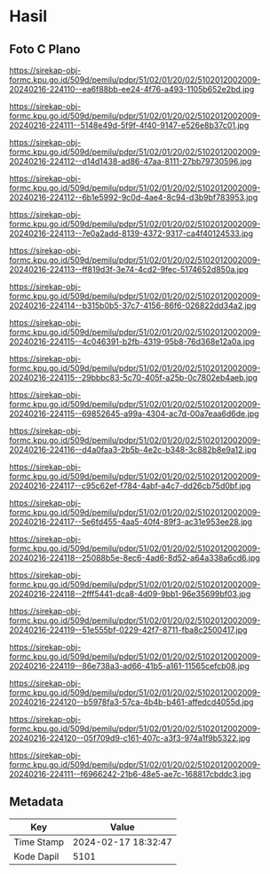 # Hasil

## Foto C Plano

https://sirekap-obj-formc.kpu.go.id/509d/pemilu/pdpr/51/02/01/20/02/5102012002009-20240216-224110--ea6f88bb-ee24-4f76-a493-1105b652e2bd.jpg

https://sirekap-obj-formc.kpu.go.id/509d/pemilu/pdpr/51/02/01/20/02/5102012002009-20240216-224111--5148e49d-5f9f-4f40-9147-e526e8b37c01.jpg

https://sirekap-obj-formc.kpu.go.id/509d/pemilu/pdpr/51/02/01/20/02/5102012002009-20240216-224112--d14d1438-ad86-47aa-8111-27bb79730596.jpg

https://sirekap-obj-formc.kpu.go.id/509d/pemilu/pdpr/51/02/01/20/02/5102012002009-20240216-224112--6b1e5992-9c0d-4ae4-8c94-d3b9bf783953.jpg

https://sirekap-obj-formc.kpu.go.id/509d/pemilu/pdpr/51/02/01/20/02/5102012002009-20240216-224113--7e0a2add-8139-4372-9317-ca4f40124533.jpg

https://sirekap-obj-formc.kpu.go.id/509d/pemilu/pdpr/51/02/01/20/02/5102012002009-20240216-224113--ff819d3f-3e74-4cd2-9fec-5174652d850a.jpg

https://sirekap-obj-formc.kpu.go.id/509d/pemilu/pdpr/51/02/01/20/02/5102012002009-20240216-224114--b315b0b5-37c7-4156-86f6-026822dd34a2.jpg

https://sirekap-obj-formc.kpu.go.id/509d/pemilu/pdpr/51/02/01/20/02/5102012002009-20240216-224115--4c046391-b2fb-4319-95b8-76d368e12a0a.jpg

https://sirekap-obj-formc.kpu.go.id/509d/pemilu/pdpr/51/02/01/20/02/5102012002009-20240216-224115--29bbbc83-5c70-405f-a25b-0c7802eb4aeb.jpg

https://sirekap-obj-formc.kpu.go.id/509d/pemilu/pdpr/51/02/01/20/02/5102012002009-20240216-224115--69852645-a99a-4304-ac7d-00a7eaa6d6de.jpg

https://sirekap-obj-formc.kpu.go.id/509d/pemilu/pdpr/51/02/01/20/02/5102012002009-20240216-224116--d4a0faa3-2b5b-4e2c-b348-3c882b8e9a12.jpg

https://sirekap-obj-formc.kpu.go.id/509d/pemilu/pdpr/51/02/01/20/02/5102012002009-20240216-224117--c95c62ef-f784-4abf-a4c7-dd26cb75d0bf.jpg

https://sirekap-obj-formc.kpu.go.id/509d/pemilu/pdpr/51/02/01/20/02/5102012002009-20240216-224117--5e6fd455-4aa5-40f4-89f3-ac31e953ee28.jpg

https://sirekap-obj-formc.kpu.go.id/509d/pemilu/pdpr/51/02/01/20/02/5102012002009-20240216-224118--25088b5e-8ec6-4ad6-8d52-a64a338a6cd6.jpg

https://sirekap-obj-formc.kpu.go.id/509d/pemilu/pdpr/51/02/01/20/02/5102012002009-20240216-224118--2fff5441-dca8-4d09-9bb1-96e35699bf03.jpg

https://sirekap-obj-formc.kpu.go.id/509d/pemilu/pdpr/51/02/01/20/02/5102012002009-20240216-224119--51e555bf-0229-42f7-8711-fba8c2500417.jpg

https://sirekap-obj-formc.kpu.go.id/509d/pemilu/pdpr/51/02/01/20/02/5102012002009-20240216-224119--86e738a3-ad66-41b5-a161-11565cefcb08.jpg

https://sirekap-obj-formc.kpu.go.id/509d/pemilu/pdpr/51/02/01/20/02/5102012002009-20240216-224120--b5978fa3-57ca-4b4b-b461-affedcd4055d.jpg

https://sirekap-obj-formc.kpu.go.id/509d/pemilu/pdpr/51/02/01/20/02/5102012002009-20240216-224120--05f709d9-c161-407c-a3f3-974a1f9b5322.jpg

https://sirekap-obj-formc.kpu.go.id/509d/pemilu/pdpr/51/02/01/20/02/5102012002009-20240216-224111--f6966242-21b6-48e5-ae7c-168817cbddc3.jpg


## Metadata

| Key        | Value               |
| ---------- | ------------------- |
| Time Stamp | 2024-02-17 18:32:47 |
| Kode Dapil | 5101                |



